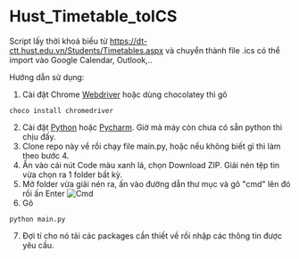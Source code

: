 # Hust_Timetable_toICS

Script lấy thời khoá biểu từ https://dt-ctt.hust.edu.vn/Students/Timetables.aspx và chuyển thành file .ics có thể import vào Google Calendar, Outlook,..

Hướng dẫn sử dụng:

1. Cài đặt Chrome [Webdriver](https://chromedriver.chromium.org/downloads) hoặc dùng chocolatey thì gõ 

```console
choco install chromedriver
```

2. Cài đặt [Python](https://www.python.org/downloads/) hoặc [Pycharm](https://www.jetbrains.com/help/pycharm/installation-guide.html). Giờ mà máy còn chưa có sẵn python thì chịu đấy.
3. Clone repo này về rồi chạy file main.py, hoặc nếu không biết gì thì làm theo bước 4.
4. Ấn vào cái nút Code màu xanh lá, chọn Download ZIP. Giải nén tệp tin vừa chọn ra 1 folder bất kỳ.
5. Mở folder vừa giải nén ra, ấn vào đường dẫn thư mục và gõ "cmd" lên đó rồi ấn Enter
![Cmd](https://drive.google.com/file/d/1FN5LgEBq9igp49ttvx2i7ekci81XGzdx/view?usp=sharing)
6. Gõ 
```console
python main.py
```
7. Đợi tí cho nó tải các packages cần thiết về rồi nhập các thông tin được yêu cầu.
